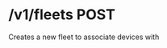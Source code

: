 #  /v1/fleets POST

Creates a new fleet to associate devices with

<api-endpoint openapi-path="../../../tsp-output/schema/openapi.yaml" method="POST" endpoint="/v1/fleets"></api-endpoint>